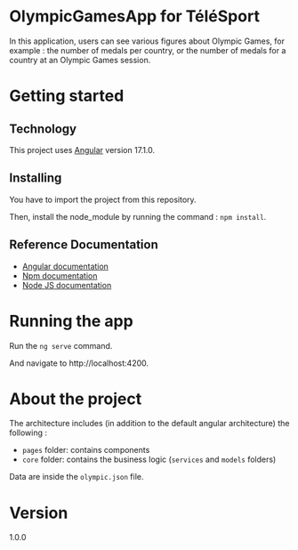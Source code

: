 # OlympicGamesApp for TéléSport

In this application, users can see various figures about Olympic Games, for example : the number of medals per country, or the number of medals for a country at an Olympic Games session. 

# Getting started

## Technology

This project uses [Angular](https://angular.io/) version 17.1.0.

## Installing

You have to import the project from this repository. 

Then, install the node_module by running the command : `npm install`.

## Reference Documentation

- [Angular documentation](https://angular.io/docs)
- [Npm documentation](https://docs.npmjs.com/)
- [Node JS documentation](https://nodejs.org/docs/latest/api/)

# Running the app

Run the `ng serve` command.

And navigate to http://localhost:4200.

# About the project 

The architecture includes (in addition to the default angular architecture) the following :

- `pages` folder: contains components
- `core` folder: contains the business logic (`services` and `models` folders)

Data are inside the `olympic.json` file. 

# Version

1.0.0